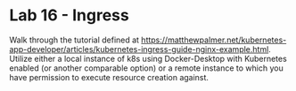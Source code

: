 # Lab 16 - Ingress

Walk through the tutorial defined at https://matthewpalmer.net/kubernetes-app-developer/articles/kubernetes-ingress-guide-nginx-example.html. Utilize either a local instance of k8s using Docker-Desktop with Kubernetes enabled (or another comparable option) or a remote instance to which you have permission to execute resource creation against.
